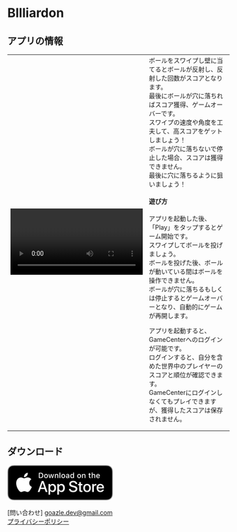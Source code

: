 # Bllliardon

## アプリの情報

<table><tr><td><video controls src="https://user-images.githubusercontent.com/1214848/161418746-48077ff8-6eba-4bce-883c-310212134ee5.mp4"></video></td><td valign="top">ボールをスワイプし壁に当てるとボールが反射し、反射した回数がスコアとなります。<br />最後にボールが穴に落ちればスコア獲得、ゲームオーバーです。<br />スワイプの速度や角度を工夫して、高スコアをゲットしましょう！<br />ボールが穴に落ちないで停止した場合、スコアは獲得できません。<br />最後に穴に落ちるように狙いましょう！<h4>遊び方</h4><p>アプリを起動した後、「Play」をタップするとゲーム開始です。<br />スワイプしてボールを投げましょう。<br />ボールを投げた後、ボールが動いている間はボールを操作できません。<br />ボールが穴に落ちるもしくは停止するとゲームオーバーとなり、自動的にゲームが再開します。</p><p>アプリを起動すると、GameCenterへのログインが可能です。<br />ログインすると、自分を含めた世界中のプレイヤーのスコアと順位が確認できます。<br />GameCenterにログインしなくてもプレイできますが、獲得したスコアは保存されません。</p></td></table>

## ダウンロード

[<img src="Download_on_the_App_Store_Badge_US-UK_RGB_blk_092917.svg">](https://apps.apple.com/az/app/billiardon/id1609766118)

[問い合わせ] goazle.dev@gmail.com<br />
[プライバシーポリシー](PrivacyPolicy.md)
